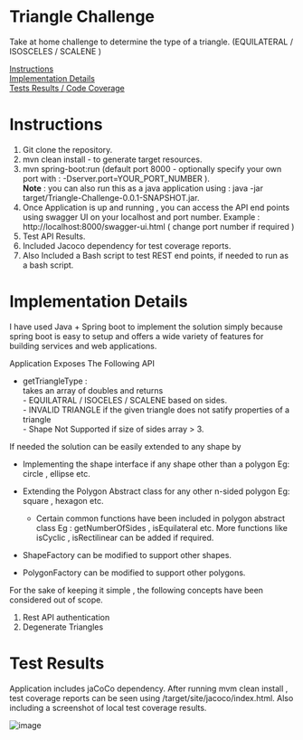 # Triangle Challenge
Take at home challenge to determine the type of a triangle. (EQUILATERAL / ISOSCELES / SCALENE )

[Instructions](#instructions)<br>
[Implementation Details](#implementation-details)<br>
[Tests Results / Code Coverage](#test-results)<br>


# Instructions

1. Git clone the repository.<br>
2. mvn clean install - to generate target resources.<br>
3. mvn spring-boot:run (default port 8000 - optionally specify your own port with : -Dserver.port=YOUR_PORT_NUMBER ).<br>
   <b>Note</b> : you can also run this as a java application using : java -jar target/Triangle-Challenge-0.0.1-SNAPSHOT.jar.
4. Once Application is up and running , you can access the API end points using swagger UI on your localhost and port number.
   Example : http://localhost:8000/swagger-ui.html  ( change port number if required )
5. Test API Results.
6. Included Jacoco dependency for test coverage reports.
7. Also Included a Bash script to test REST end points, if needed to run as a bash script.

# Implementation Details

I have used Java + Spring boot to implement the solution simply because spring boot is easy to setup and offers a wide variety of features for building services and web applications.<br>

Application Exposes The Following API<br>
- getTriangleType :<br>
  takes an array of doubles and returns <br>
      - EQUILATRAL / ISOCELES / SCALENE based on sides.<br>
      - INVALID TRIANGLE if the given triangle does not satify properties of a triangle<br>
      - Shape Not Supported if size of sides array > 3.<br>

If needed the solution can be easily extended to any shape by
 - Implementing the shape interface if any shape other than a polygon Eg: circle , ellipse etc.<br>
 - Extending the Polygon Abstract class for any other n-sided polygon Eg: square , hexagon etc.<br>
      * Certain common functions have been included in polygon abstract class Eg : getNumberOfSides , isEquilateral etc. More functions like isCyclic , isRectilinear can be added if required.
 
 - ShapeFactory can be modified to support other shapes.<br>
 - PolygonFactory can be modified to support other polygons.<br>
 
 For the sake of keeping it simple , the following concepts have been considered out of scope.
 1. Rest API authentication
 2. Degenerate Triangles

# Test Results

Application includes jaCoCo dependency. After running mvm clean install , test coverage reports can be seen using /target/site/jacoco/index.html. Also including a screenshot of local test coverage results.

![image](https://user-images.githubusercontent.com/40624041/41991600-9c8f1b14-7a63-11e8-9919-7c7e695fdf58.png)

